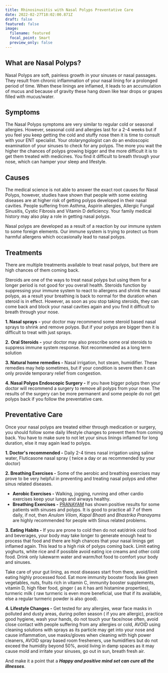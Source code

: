 ```yaml
---
title: Rhinosinusitis with Nasal Polyps Preventative Care
date: 2022-02-27T18:02:00.871Z
draft: false
featured: false
image:
  filename: featured
  focal_point: Smart
  preview_only: false
---
```

## What are Nasal Polyps?

Nasal Polyps are soft, painless growth in your sinuses or nasal passages. They result from chronic inflammation of your nasal lining for a prolonged period of time. When these linings are inflamed, it leads to an accumulation of mucus and because of gravity these hang down like tear drops or grapes filled with mucus/water.

## Symptoms

The Nasal Polyps symptoms are very similar to regular cold or seasonal allergies. However, seasonal cold and allergies last for a 2-4 weeks but if you feel you keep getting the cold and stuffy nose then it is time to consult with your ENT specialist. Your otolaryngologist can do an endoscopic examination of your sinuses to check for any polyps. The more you wait the higher the chances of polyps growing bigger and the more difficult it is to get them treated with medicines. You find it difficult to breath through your nose, which can hamper your sleep and lifestyle. 

## Causes

The medical science is not able to answer the exact root causes for Nasal Polyps, however,  studies have shown that people with some existing diseases are at higher risk of getting polyps developed in their nasal cavities. People suffering from Asthma, Aspirin allergies, Allergic Fungal Sinusitis, Cystic Fibrosis and Vitamin D deficiency. Your family medical history may also play a role in getting nasal polyps. 

Nasal polyps are developed as a result of a reaction by our immune system to some foreign elements. Our immune system is trying to protect us from harmful allergens which occasionally lead to nasal polyps.

## Treatments

There are multiple treatments available to treat nasal polyps, but there are high chances of them coming back. 

Steroids are one of the ways to treat nasal polyps but using them for a longer period is not good for you overall health. Steroids function by suppressing your immune system to react to allergens and shrink the nasal polyps, as a result your breathing is back to normal for the duration when steroid is in effect. However, as soon as you stop taking steroids, they can come back and block your nasal cavities again and you find it difficult to breath through your nose. 

**1. Nasal sprays** **\-** your doctor may recommend some steroid based nasal sprays to shrink and remove polyps. But if your polyps are bigger then it is difficult to treat with just sprays.

**2.** **Oral Steroids** **\-** your doctor may also prescribe some oral steroids to suppress immune system response. Not recommended as a long term solution

**3. Natural home remedies -** Nasal irrigation, hot steam, humidifier. These remedies may help sometimes, but if your condition is severe then it can only provide temporary relief from congestion.

**4. Nasal Polyps Endoscopic Surgery -** If you have bigger polyps then your doctor will recommend a surgery to remove all polyps from your nose. The results of the surgery can be more permanent and some people do not get polyps back if you follow the preventative care. 

## Preventative Care

Once your nasal polyps are treated either through medication or surgery, you should follow some daily lifestyle changes to prevent them from coming back. You have to make sure to not let your sinus linings inflamed for long duration, else it may again lead to polyps.

**1. Doctor's recommended -** Daily 2-4 times nasal irrigation using saline water, Fluticasone nasal spray ( twice a day or as recommended by your doctor)

**2. Breathing Exercises -**  Some of the aerobic and breathing exercises may prove to be very helpful in preventing and treating nasal polyps and other sinus related diseases. 

* **Aerobic Exercises -** Walking, jogging, running and other cardio exercises keep your lungs and airways healthy.
* **Breathing Exercises -** [PRANAYAM](https://www.atmabodh.net/2015/06/pranayama.html) has shown positive results for some patients with sinuses and polyps. It is good to practice all 7 of them daily, if not, then *Anulom Vilom*, *Kapal Bhaati* and *Bhastrika Pranayams* are highly recommended for people with Sinus related problems.

**3. Eating Habits -** If you are prone to cold then do not eat/drink cold food and beverages, your body may take longer to generate enough heat to process that food and there are high chances that your nasal linings get inflamed again. This lead to a high risk of polyps coming back. Limit eating yoghurts, white rice and if possible avoid eating ice creams and other cold food. Drink only lukewarm water and warm/hot food to comfort your body and sinuses. 

Take care of your gut lining, as most diseases start from there, avoid/limit eating highly processed food. Eat more immunity booster foods like green vegetables, nuts, fruits rich in vitamin C, immunity booster supplements, vitamin D, high fiber food, ginger ( as it has anti histamine properties), turmeric milk ( raw turmeric is even more beneficial, use that if its available, else a regular turmeric powder is also good). 

**4. Lifestyle Changes -** Get tested for any allergies, wear face masks in polluted and dusty areas, during pollen season ( if you are allergic), practice good hygiene, wash your hands, do not touch your face/nose often, avoid close contact with people suffering from any allergies or cold, AVOID using cleaning solutions with sprays as its particle may get into your nose and cause inflammation, use masks/gloves when cleaning with high power cleaners, AVOID spray based room fresheners, use humidifiers but do not exceed the humidity beyond 50%, avoid living in damp spaces as it may cause mold and irritate your sinuses, go out in sun, breath fresh air. 

And make it a point that a ***Happy and positive mind set can cure all the illnesses***.